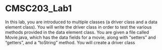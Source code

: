 # CMSC203_Lab1
In this lab, you are introduced to multiple classes (a driver class and a data element class).  You will write the driver class in order to test the various methods provided in the data element class.    You are given a file called Movie.java, which has the data fields for a movie, along with “setters” and “getters”, and a “toString” method.  You will create a driver class 
